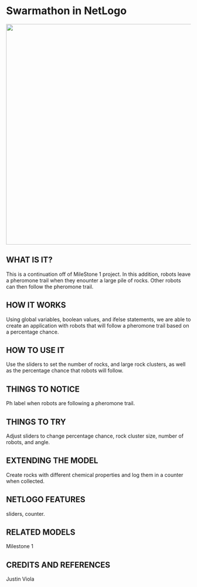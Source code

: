 # Swarmathon in NetLogo

<img src="https://github.com/jvioladevelops/Swarmathon-in-NetLogo/blob/master/Milestone%202/Swarmathongif.gif" width="900" height="600">

##

## WHAT IS IT?

This is a continuation off of MileStone 1 project. In this addition, robots leave a pheromone trail when they enounter a large pile of rocks. Other robots can then follow the pheromone trail. 

## HOW IT WORKS

Using global variables, boolean values, and ifelse statements, we are able to create an application with robots that will follow a pheromone trail based on a percentage chance. 

## HOW TO USE IT

Use the sliders to set the number of rocks, and large rock clusters, as well as the percentage chance that robots will follow. 

## THINGS TO NOTICE

Ph label when robots are following a pheromone trail.

## THINGS TO TRY

Adjust sliders to change percentage chance, rock cluster size, number of robots, and angle.

## EXTENDING THE MODEL

Create rocks with different chemical properties and log them in a counter when collected.

## NETLOGO FEATURES

sliders, counter.

## RELATED MODELS

Milestone 1

## CREDITS AND REFERENCES

Justin Viola
